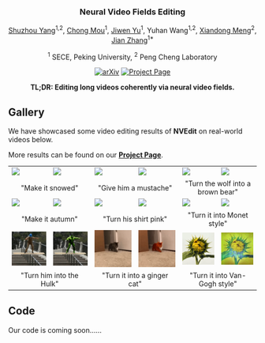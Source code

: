 <div align="center">
<h3>Neural Video Fields Editing</h3>

[Shuzhou Yang](https://ysz2022.github.io/)<sup>1,2</sup>, [Chong Mou](https://scholar.google.com/citations?user=SYQoDk0AAAAJ&hl=zh-CN&oi=ao)<sup>1</sup>, [Jiwen Yu](https://vvictoryuki.github.io/website/)<sup>1</sup>, Yuhan Wang<sup>1,2</sup>, [Xiandong Meng](https://orcid.org/0000-0002-1295-769X)<sup>2</sup>, [Jian Zhang](https://jianzhang.tech/)<sup>1*</sup>

<sup>1</sup> SECE, Peking University, <sup>2</sup> Peng Cheng Laboratory

[![arXiv](https://img.shields.io/badge/arXiv-<Coming_Soon>-<COLOR>.svg)](https://github.com/Ysz2022/NVEdit)
[![Project Page](https://img.shields.io/badge/Project_Page-<Gallery>-blue.svg)](https://nvedit.github.io/)

**TL;DR: Editing long videos coherently via neural video fields.**

</div>



## Gallery

We have showcased some video editing results of **NVEdit** on real-world videos below.

More results can be found on our [**Project Page**](https://nvedit.github.io/).

<table>
  <tr>
    <td><img src="teaser/videos/car.gif"></td>
    <td><img src="teaser/videos/car_snow.gif"></td>
    <td><img src="teaser/videos/face.gif"></td>
    <td><img src="teaser/videos/face_mustache.gif"></td>
    <td><img src="teaser/videos/wolf.gif"></td>
    <td><img src="teaser/videos/wolf_bear.gif"></td>
  </tr>
  <tr>
    <td colspan="2"><center>"Make it snowed"</center></td>
    <td colspan="2"><center>"Give him a mustache"</center></td>
    <td colspan="2"><center>"Turn the wolf into a brown bear"</center></td>
  </tr>
  <tr>
    <td><img src="teaser/videos/Bosp.gif"></td>
    <td><img src="teaser/videos/Bosp_autumn.gif"></td>
    <td><img src="teaser/videos/person.gif"></td>
    <td><img src="teaser/videos/person_pink.gif"></td>
    <td><img src="teaser/videos/train.gif"></td>
    <td><img src="teaser/videos/train_Monet.gif"></td>
  </tr>
  <tr>
    <td colspan="2"><center>"Make it autumn"</center></td>
    <td colspan="2"><center>"Turn his shirt pink"</center></td>
    <td colspan="2"><center>"Turn it into Monet style"</center></td>
  </tr>
  <tr>
    <td><img src="teaser/videos/ms.gif"></td>
    <td><img src="teaser/videos/ms_Hulk.gif"></td>
    <td><img src="teaser/videos/cat.gif"></td>
    <td><img src="teaser/videos/cat_ginger.gif"></td>
    <td><img src="teaser/videos/sunflower.gif"></td>
    <td><img src="teaser/videos/sunflower_VG.gif"></td>
  </tr>
  <tr>
    <td colspan="2"><center>"Turn him into the Hulk"</center></td>
    <td colspan="2"><center>"Turn it into a ginger cat"</center></td>
    <td colspan="2"><center>"Turn it into Van-Gogh style"</center></td>
  </tr>
</table>


## Code

Our code is coming soon……
